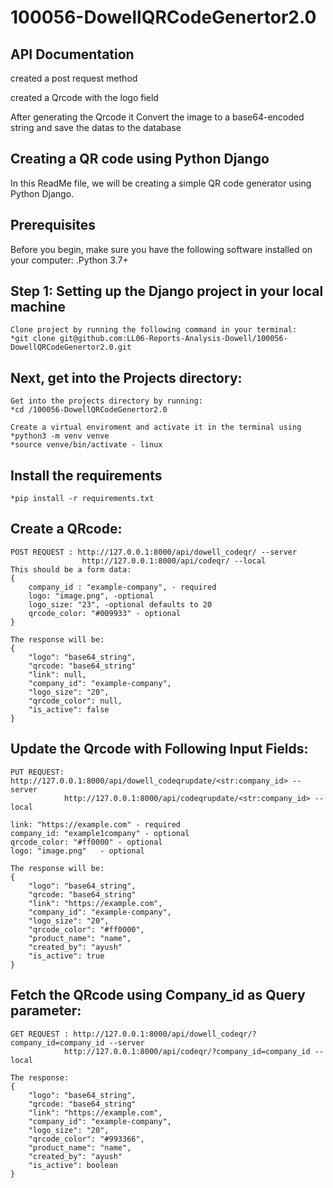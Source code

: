# 100056-DowellQRCodeGenertor2.0

## API Documentation 

created a post request method

created a Qrcode with the logo field

After generating the Qrcode it Convert the image to a base64-encoded string and save the datas to the database

## Creating a QR code using Python Django

In this ReadMe file, we will be creating a simple QR code generator using Python Django. 

## Prerequisites

Before you begin, make sure you have the following software installed on your computer:
    .Python 3.7+
    
## Step 1: Setting up the Django project in your local machine
    
    Clone project by running the following command in your terminal:
    *git clone git@github.com:LL06-Reports-Analysis-Dowell/100056-DowellQRCodeGenertor2.0.git

## Next, get into the Projects directory:

    Get into the projects directory by running:
    *cd /100056-DowellQRCodeGenertor2.0

    Create a virtual enviroment and activate it in the terminal using
    *python3 -m venv venve
    *source venve/bin/activate - linux

## Install the requirements

    *pip install -r requirements.txt

## Create a QRcode:
    POST REQUEST : http://127.0.0.1:8000/api/dowell_codeqr/ --server
                    http://127.0.0.1:8000/api/codeqr/ --local
    This should be a form data:
    {
        company_id : "example-company", - required
        logo: "image.png", -optional
        logo_size: "23", -optional defaults to 20 
        qrcode_color: "#009933" - optional
    }

    The response will be:
    {
        "logo": "base64_string",
        "qrcode: "base64_string"
        "link": null,
        "company_id": "example-company",
        "logo_size": "20",
        "qrcode_color": null,
        "is_active": false
    }
    
    
## Update the Qrcode with Following Input Fields:
    PUT REQUEST: http://127.0.0.1:8000/api/dowell_codeqrupdate/<str:company_id> --server
                http://127.0.0.1:8000/api/codeqrupdate/<str:company_id> --local

    link: "https://example.com" - required
    company_id: "example1company" - optional
    qrcode_color: "#ff0000" - optional
    logo: "image.png"   - optional

    The response will be:
    {
        "logo": "base64_string",
        "qrcode: "base64_string"
        "link": "https://example.com",
        "company_id": "example-company",
        "logo_size": "20",
        "qrcode_color": "#ff0000",
        "product_name": "name",
        "created_by": "ayush" 
        "is_active": true
    }


## Fetch the QRcode using Company_id as Query parameter:

    GET REQUEST : http://127.0.0.1:8000/api/dowell_codeqr/?company_id=company_id --server
                http://127.0.0.1:8000/api/codeqr/?company_id=company_id --local

    The response:
    {
        "logo": "base64_string",
        "qrcode: "base64_string"
        "link": "https://example.com",
        "company_id": "example-company",
        "logo_size": "20",
        "qrcode_color": "#993366",
        "product_name": "name",
        "created_by": "ayush" 
        "is_active": boolean
    }
    